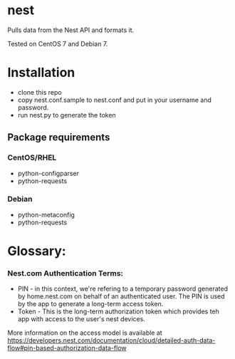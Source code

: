 # nest
Pulls data from the Nest API and formats it.

Tested on CentOS 7 and Debian 7.

# Installation

* clone this repo
* copy nest.conf.sample to nest.conf and put in your username and password.
* run nest.py to generate the token

## Package requirements

### CentOS/RHEL

* python-configparser
* python-requests

### Debian

* python-metaconfig
* python-requests

# Glossary:

### Nest.com Authentication Terms:
* PIN - in this context, we're refering to a temporary password generated by home.nest.com on behalf of an authenticated user. The PIN is used by the app to generate a long-term access token.
* Token - This is the long-term authorization token which provides teh app with access to the user's nest devices.

More information on the access model is available at https://developers.nest.com/documentation/cloud/detailed-auth-data-flow#pin-based-authorization-data-flow

